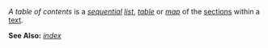 *A table of contents* is a *[sequential](https://github.com/gcassel/Modular-Organization-Terminology/blob/master/terms/sequence.md) [list](https://github.com/gcassel/Modular-Organization-Terminology/blob/master/terms/list.md)*, *[table](https://github.com/gcassel/Modular-Organization-Terminology/blob/master/terms/table.md)* or *[map](https://github.com/gcassel/Modular-Organization-Terminology/blob/master/terms/map.md)* of the [sections](https://github.com/gcassel/Modular-Organization-Terminology/blob/master/terms/section.md) within a [text](https://github.com/gcassel/Modular-Organization-Terminology/blob/master/terms/text.md).
		
**See Also:** *[index](https://github.com/gcassel/Modular-Organization-Terminology/blob/master/terms/index.md)*
